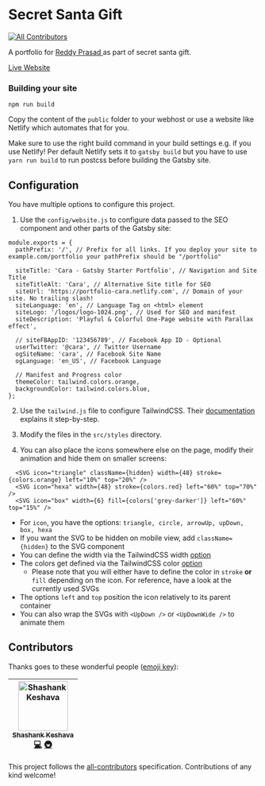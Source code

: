 # Secret Santa Gift
[![All Contributors](https://img.shields.io/badge/all_contributors-1-orange.svg?style=flat-square)](#contributors)

A portfolio for [Reddy Prasad ](https://www.linkedin.com/in/reddy-prasad-77668817/) as part of secret santa gift.

[Live Website](http://reddyprasad.co.in/)

### Building your site

```
npm run build
```

Copy the content of the `public` folder to your webhost or use a website like Netlify which automates that for you.

Make sure to use the right build command in your build settings e.g. if you use Netlify!
Per default Netlify sets it to `gatsby build` but you have to use `yarn run build` to run postcss before building the Gatsby site.

## Configuration

You have multiple options to configure this project.

1. Use the `config/website.js` to configure data passed to the SEO component and other parts of the Gatsby site:

```JS
module.exports = {
  pathPrefix: '/', // Prefix for all links. If you deploy your site to example.com/portfolio your pathPrefix should be "/portfolio"

  siteTitle: 'Cara - Gatsby Starter Portfolio', // Navigation and Site Title
  siteTitleAlt: 'Cara', // Alternative Site title for SEO
  siteUrl: 'https://portfolio-cara.netlify.com', // Domain of your site. No trailing slash!
  siteLanguage: 'en', // Language Tag on <html> element
  siteLogo: '/logos/logo-1024.png', // Used for SEO and manifest
  siteDescription: 'Playful & Colorful One-Page website with Parallax effect',

  // siteFBAppID: '123456789', // Facebook App ID - Optional
  userTwitter: '@cara', // Twitter Username
  ogSiteName: 'cara', // Facebook Site Name
  ogLanguage: 'en_US', // Facebook Language

  // Manifest and Progress color
  themeColor: tailwind.colors.orange,
  backgroundColor: tailwind.colors.blue,
};
```

2. Use the `tailwind.js` file to configure TailwindCSS. Their [documentation](https://tailwindcss.com/docs/configuration) explains it step-by-step.

3. Modify the files in the `src/styles` directory.

4. You can also place the icons somewhere else on the page, modify their animation and hide them on smaller screens:

```JSX
  <SVG icon="triangle" className={hidden} width={48} stroke={colors.orange} left="10%" top="20%" />
  <SVG icon="hexa" width={48} stroke={colors.red} left="60%" top="70%" />
  <SVG icon="box" width={6} fill={colors['grey-darker']} left="60%" top="15%" />
```

-   For `icon`, you have the options: `triangle, circle, arrowUp, upDown, box, hexa`
-   If you want the SVG to be hidden on mobile view, add `className={hidden}` to the SVG component
-   You can define the width via the TailwindCSS width [option](https://tailwindcss.com/docs/width)
-   The colors get defined via the TailwindCSS color [option](https://tailwindcss.com/docs/colors)
    -   Please note that you will either have to define the color in `stroke` **or** `fill` depending on the icon. For reference, have a look at the currently used SVGs
-   The options `left` and `top` position the icon relatively to its parent container
-   You can also wrap the SVGs with `<UpDown />` or `<UpDownWide />` to animate them

## Contributors

Thanks goes to these wonderful people ([emoji key](https://github.com/all-contributors/all-contributors#emoji-key)):

<!-- ALL-CONTRIBUTORS-LIST:START - Do not remove or modify this section -->
<!-- prettier-ignore -->
| [<img src="https://avatars0.githubusercontent.com/u/15323807?v=4" width="100px;" alt="Shashank Keshava"/><br /><sub><b>Shashank Keshava</b></sub>](https://www.shashankkeshava.com/)<br />[💻](https://github.com/shashankKeshava/reddy-prasad-portfolio/commits?author=shashankKeshava "Code") [🚇](#infra-shashankKeshava "Infrastructure (Hosting, Build-Tools, etc)") |
| :---: |
<!-- ALL-CONTRIBUTORS-LIST:END -->

This project follows the [all-contributors](https://github.com/all-contributors/all-contributors) specification. Contributions of any kind welcome!